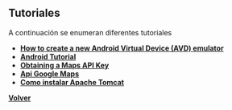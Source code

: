 ## Tutoriales ##

A continuación se enumeran diferentes tutoriales

  * **[How to create a new Android Virtual Device (AVD) emulator](http://www.devdaily.com/android/android-eclipse-create-android-virtual-device-avd)**
  * **[Android Tutorial](http://www.vogella.de/articles/Android/article.html)**
  * **[Obtaining a Maps API Key](http://code.google.com/android/add-ons/google-apis/mapkey.html)**
  * **[Api Google Maps](http://www.maestrosdelweb.com/editorial/trabajando-con-el-api-de-google-maps/)**
  * **[Como instalar Apache Tomcat](http://www.coreservlets.com/Apache-Tomcat-Tutorial/tomcat-7-with-eclipse.html)**


**[Volver](http://code.google.com/p/geolocalizacion-uas/wiki/Principal)**
